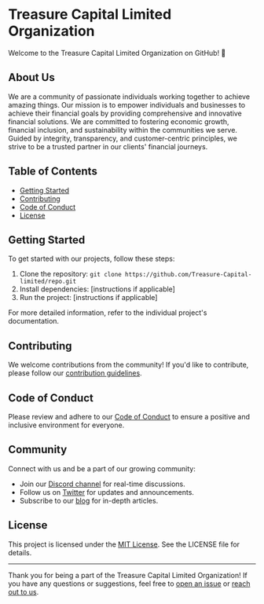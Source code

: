 # Treasure Capital Limited Organization

Welcome to the Treasure Capital Limited Organization on GitHub! 🎉

## About Us

We are a community of passionate individuals working together to achieve amazing things. Our mission is to empower individuals and businesses to achieve their financial goals by providing comprehensive and innovative financial solutions. We are committed to fostering economic growth, financial inclusion, and sustainability within the communities we serve. Guided by integrity, transparency, and customer-centric principles, we strive to be a trusted partner in our clients' financial journeys.

## Table of Contents

- [Getting Started](#getting-started)
- [Contributing](#contributing)
- [Code of Conduct](#code-of-conduct)
- [License](#license)

## Getting Started

To get started with our projects, follow these steps:

1. Clone the repository: `git clone https://github.com/Treasure-Capital-limited/repo.git`
2. Install dependencies: [instructions if applicable]
3. Run the project: [instructions if applicable]

For more detailed information, refer to the individual project's documentation.

## Contributing

We welcome contributions from the community! If you'd like to contribute, please follow our [contribution guidelines](CONTRIBUTING.md).

## Code of Conduct

Please review and adhere to our [Code of Conduct](CODE_OF_CONDUCT.md) to ensure a positive and inclusive environment for everyone.

## Community

Connect with us and be a part of our growing community:

- Join our [Discord channel](https://discord.gg/tclfinance) for real-time discussions.
- Follow us on [Twitter](https://twitter.com/tclfinance) for updates and announcements.
- Subscribe to our [blog](https://treasurecapital.co.ke) for in-depth articles.

## License

This project is licensed under the [MIT License](LICENSE). See the LICENSE file for details.

---

Thank you for being a part of the Treasure Capital Limited Organization! If you have any questions or suggestions, feel free to [open an issue](https://github.com/Treasure-Capital-limited/repo/issues) or [reach out to us](mailto:contact@tclfinance.co.ke).

